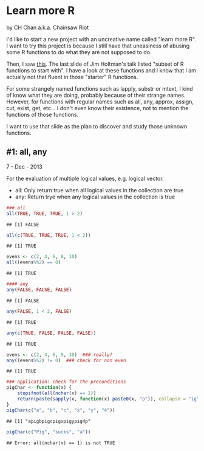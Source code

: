 # Learn more R

by CH Chan a.k.a. Chainsaw Riot


I'd like to start a new project with an uncreative name called "learn more R".
I want to try this project is because I still have that uneasiness of abusing some R functions to do what they are not supposed to do.

Then, I saw [this](http://datatable.r-forge.r-project.org/JimHoltman.pdf).
The last slide of Jim Holtman's talk listed "subset of R functions to start with". I have a look at these functions and I know that I am actually not that fluent in those "starter" R functions.

For some strangely named functions such as lapply, substr or mtext, I kind of know what they are doing, probably because of their strange names. However, for functions with regular names such as all, any, approx, assign, cut, exist, get, etc... I don't even know their existence, not to mention the functions of those functions.

I want to use that slide as the plan to discover and study those unknown functions.

## #1: all, any

7 - Dec - 2013

For the evaluation of multiple logical values, e.g. logical vector.

* all: Only return true when all logical values in the collection are true
* any: Return trye when any logical values in the collection is true 


```r
### all
all(TRUE, TRUE, TRUE, 1 > 2)
```

```
## [1] FALSE
```

```r
all(c(TRUE, TRUE, TRUE, 1 < 2))
```

```
## [1] TRUE
```

```r
evens <- c(2, 4, 6, 8, 10)
all((evens%%2) == 0)
```

```
## [1] TRUE
```

```r
#### any
any(FALSE, FALSE, FALSE)
```

```
## [1] FALSE
```

```r
any(FALSE, 1 < 2, FALSE)
```

```
## [1] TRUE
```

```r
any(c(TRUE, FALSE, FALSE, FALSE))
```

```
## [1] TRUE
```

```r
evens <- c(2, 4, 6, 9, 10)  ### really?
any((evens%%2) != 0)  ### check for non even
```

```
## [1] TRUE
```

```r
### application: check for the preconditions
pigChar <- function(x) {
    stopifnot(all(nchar(x) == 1))
    return(paste(sapply(x, function(x) paste0(x, "p")), collapse = "ig"))
}
pigChar(c("a", "b", "c", "x", "y", "4"))
```

```
## [1] "apigbpigcpigxpigypig4p"
```

```r
pigChar(c("Pig", "sucks", "a"))
```

```
## Error: all(nchar(x) == 1) is not TRUE
```

